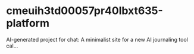 # cmeuih3td00057pr40lbxt635-platform
AI-generated project for chat: A minimalist site for a new AI journaling tool cal...
